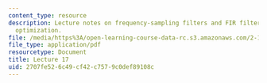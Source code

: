 ```yaml
---
content_type: resource
description: Lecture notes on frequency-sampling filters and FIR filter design using
  optimization.
file: /media/https%3A/open-learning-course-data-rc.s3.amazonaws.com/2-161-signal-processing-continuous-and-discrete-fall-2008/2707fe526c49cf42c7579c0def89108c_lecture_17.pdf
file_type: application/pdf
resourcetype: Document
title: Lecture 17
uid: 2707fe52-6c49-cf42-c757-9c0def89108c
---
```

